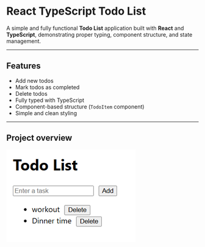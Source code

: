 # React TypeScript Todo List

A simple and fully functional **Todo List** application built with **React** and **TypeScript**, demonstrating proper typing, component structure, and state management.

---

## Features

- Add new todos
- Mark todos as completed
- Delete todos
- Fully typed with TypeScript
- Component-based structure (`TodoItem` component)
- Simple and clean styling

---

## Project overview

![img.png](img.png)